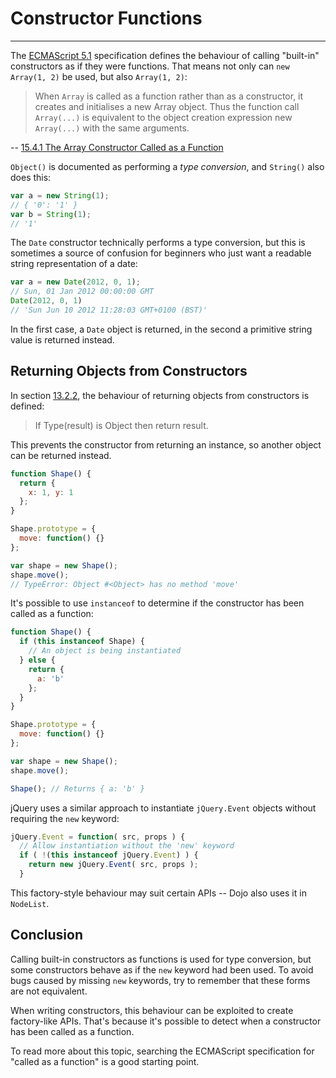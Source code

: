 # Constructor Functions

------

The [ECMAScript 5.1](http://www.ecma-international.org/publications/standards/Ecma-262.htm) specification defines the behaviour of calling "built-in" constructors as if they were functions. That means not only can `new Array(1, 2)` be used, but also `Array(1, 2)`:

> When `Array` is called as a function rather than as a constructor, it creates and initialises a new Array object. Thus the function call `Array(...)` is equivalent to the object creation expression new `Array(...)` with the same arguments.

-- [15.4.1 The Array Constructor Called as a Function](http://es5.github.io/#x15.4.1)

`Object()` is documented as performing a *type conversion*, and `String()` also does this:

```javascript
var a = new String(1);
// { '0': '1' }
var b = String(1);
// '1'
```

The `Date` constructor technically performs a type conversion, but this is sometimes a source of confusion for beginners who just want a readable string representation of a date:

```javascript
var a = new Date(2012, 0, 1);
// Sun, 01 Jan 2012 00:00:00 GMT
Date(2012, 0, 1)
// 'Sun Jun 10 2012 11:28:03 GMT+0100 (BST)'
```

In the first case, a `Date` object is returned, in the second a primitive string value is returned instead.

## Returning Objects from Constructors

In section [13.2.2](http://es5.github.io/#x13.2.2), the behaviour of returning objects from constructors is defined:

> If Type(result) is Object then return result.

This prevents the constructor from returning an instance, so another object can be returned instead.

```javascript
function Shape() {
  return {
    x: 1, y: 1
  };
}

Shape.prototype = {
  move: function() {}
};

var shape = new Shape();
shape.move();
// TypeError: Object #<Object> has no method 'move'
```

It's possible to use `instanceof` to determine if the constructor has been called as a function:

```javascript
function Shape() {
  if (this instanceof Shape) {
    // An object is being instantiated
  } else {
    return {
      a: 'b'
    };
  }
}

Shape.prototype = {
  move: function() {}
};

var shape = new Shape();
shape.move();

Shape(); // Returns { a: 'b' }
```

jQuery uses a similar approach to instantiate `jQuery.Event` objects without requiring the `new` keyword:

```javascript
jQuery.Event = function( src, props ) {
  // Allow instantiation without the 'new' keyword
  if ( !(this instanceof jQuery.Event) ) {
    return new jQuery.Event( src, props );
  }
```

This factory-style behaviour may suit certain APIs -- Dojo also uses it in `NodeList`.

## Conclusion

Calling built-in constructors as functions is used for type conversion, but some constructors behave as if the `new` keyword had been used. To avoid bugs caused by missing `new` keywords, try to remember that these forms are not equivalent.

When writing constructors, this behaviour can be exploited to create factory-like APIs. That's because it's possible to detect when a constructor has been called as a function.

To read more about this topic, searching the ECMAScript specification for "called as a function" is a good starting point.


